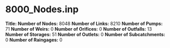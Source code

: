 # 8000_Nodes.inp
**Title:** 
**Number of Nodes:** 8048
**Number of Links:** 8210
**Number of Pumps:** 71
**Number of Weirs:** 0
**Number of Orifices:** 0
**Number of Outfalls:** 13
**Number of Storages:** 51
**Number of Outlets:** 0
**Number of Subcatchments:** 0
**Number of Raingages:** 0
